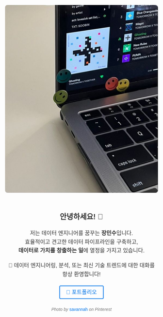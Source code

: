 <div style="text-align: center; font-family: Arial, sans-serif; line-height: 1.6; color: #333;">

  <img src="../../images/macmusic.jpg" alt="About Gatsby Theme Portfolio Minimal" style="max-width: 100%; height: auto; border-radius: 8px; margin-bottom: 20px;">

  <h2 style="font-size: 24px; font-weight: bold;">안녕하세요! 🫡</h2>
  <p style="font-size: 18px; margin: 10px 0;">
    저는 데이터 엔지니어를 꿈꾸는 <strong>장민수</strong>입니다.<br>
    효율적이고 견고한 데이터 파이프라인을 구축하고, <br>
    <strong>데이터로 가치를 창출하는 일</strong>에 열정을 가지고 있습니다.
  </p>

  <p style="font-size: 18px; margin: 20px 0;">
    💬 데이터 엔지니어링, 분석, 또는 최신 기술 트렌드에 대한 대화를 항상 환영합니다!
  </p>

  <p style="margin: 30px 0;">
    <a href="https://www.notion.so/f25ef223059c4d15950bf50373d6173a" style="font-size: 18px; color: #0073e6; text-decoration: none; border: 2px solid #0073e6; padding: 10px 20px; border-radius: 4px;">
      📄 포트폴리오
    </a>
  </p>

  <p style="font-size: 14px; color: #777;">
    <em>Photo by</em> <a href="https://kr.pinterest.com/pin/6473993210314985/" style="color: #0073e6; text-decoration: none;">savannah</a> <em>on Pinterest</em>
  </p>

</div>